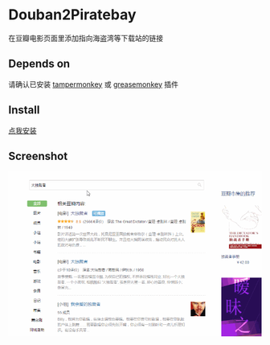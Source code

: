 # Douban2Piratebay
在豆瓣电影页面里添加指向海盗湾等下载站的链接 
## Depends on
请确认已安装 [tampermonkey](http://tampermonkey.net/) 或 [greasemonkey](http://www.greasespot.net/) 插件 
## Install
[点我安装](https://github.com/bitdust/Douban2Piratebay/raw/master/Douban2Piratebay.user.js) 
## Screenshot
![Screenshot](./screenshot.gif)

